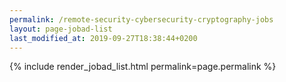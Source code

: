 ```yaml
---
permalink: /remote-security-cybersecurity-cryptography-jobs
layout: page-jobad-list
last_modified_at: 2019-09-27T18:38:44+0200
---
```

{% include render_jobad_list.html permalink=page.permalink %}
